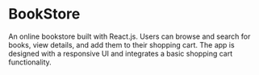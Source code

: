 # BookStore
 An online bookstore built with React.js. Users can browse and search for books, view details, and add them to their shopping cart. The app is designed with a responsive UI and integrates a basic shopping cart functionality.
